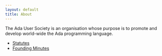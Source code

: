 ```yaml
---
layout: default
title: About
---
```


The Ada User Society is an organisation whose purpose is to promote and develop world-wide the Ada programming language.

* [Statutes](https://drive.google.com/file/d/1PkXEAh_JAOwkJC2ryoNzSPdCgAQcUJk6/view?usp=sharing)
* [Founding Minutes](https://drive.google.com/file/d/1BAMZW5hoNm_5S9wljEhjKyoRWCCREnw8/view?usp=sharing)
